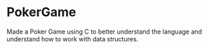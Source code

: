 # PokerGame
Made a Poker Game using C to better understand the language and understand how to work with data structures.
